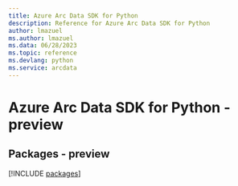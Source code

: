 ```yaml
---
title: Azure Arc Data SDK for Python
description: Reference for Azure Arc Data SDK for Python
author: lmazuel
ms.author: lmazuel
ms.data: 06/28/2023
ms.topic: reference
ms.devlang: python
ms.service: arcdata
---
```

# Azure Arc Data SDK for Python - preview
## Packages - preview
[!INCLUDE [packages](arc-data-index.md)]